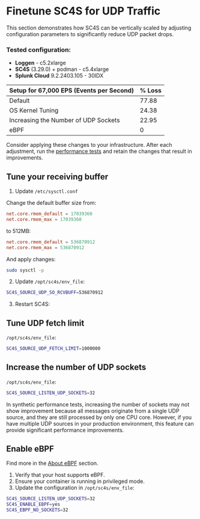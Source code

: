 # Finetune SC4S for UDP Traffic
This section demonstrates how SC4S can be vertically scaled by adjusting configuration parameters to significantly reduce UDP packet drops.

### Tested configuration:
- **Loggen** - c5.2xlarge
- **SC4S** (3.29.0) + podman - c5.4xlarge
- **Splunk Cloud** 9.2.2403.105 - 30IDX

| Setup for 67,000 EPS (Events per Second) | % Loss |
|------------------------------------------|--------|
| Default                                  | 77.88  |
| OS Kernel Tuning                         | 24.38  |
| Increasing the Number of UDP Sockets     | 22.95  |
| eBPF                                     | 0      |

Consider applying these changes to your infrastructure. After each adjustment, run the [performance tests](performance-tests.md#check-your-udp-performance) and retain the changes that result in improvements.

## Tune your receiving buffer

1. Update `/etc/sysctl.conf`

Change the default buffer size from:
```conf
net.core.rmem_default = 17039360
net.core.rmem_max = 17039360
```

to 512MB:
```conf
net.core.rmem_default = 536870912
net.core.rmem_max = 536870912
```

And apply changes:
```bash
sudo sysctl -p
```

2. Update `/opt/sc4s/env_file`:
```bash
SC4S_SOURCE_UDP_SO_RCVBUFF=536870912
```

3. Restart SC4S:

## Tune UDP fetch limit
`/opt/sc4s/env_file`:
```bash
SC4S_SOURCE_UDP_FETCH_LIMIT=1000000
```

## Increase the number of UDP sockets
`/opt/sc4s/env_file`:
```bash
SC4S_SOURCE_LISTEN_UDP_SOCKETS=32
```

In synthetic performance tests, increasing the number of sockets may not show improvement because all messages originate from a single UDP source, and they are still processed by only one CPU core. However, if you have multiple UDP sources in your production environment, this feature can provide significant performance improvements.

## Enable eBPF

Find more in the [About eBPF](../../configuration/#about-ebpf) section.

1. Verify that your host supports eBPF. 
2. Ensure your container is running in privileged mode. 
3. Update the configuration in `/opt/sc4s/env_file`:
```bash
SC4S_SOURCE_LISTEN_UDP_SOCKETS=32
SC4S_ENABLE_EBPF=yes
SC4S_EBPF_NO_SOCKETS=32
```